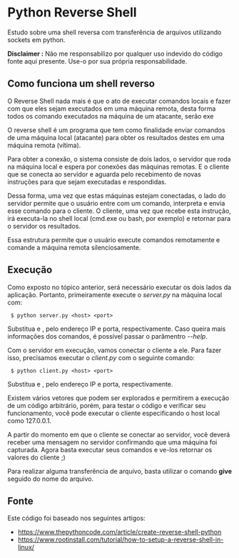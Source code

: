 # Python Reverse Shell

Estudo sobre uma shell reversa com transferência de arquivos utilizando sockets em python.

**Disclaimer :** Não me responsabilizo ​​por qualquer uso indevido do código fonte aqui presente. Use-o por sua própria responsabilidade.

## Como funciona um shell reverso

O Reverse Shell nada mais é que o ato de executar comandos locais e fazer com que eles sejam executados em uma máquina remota, desta forma todos os comando executados na máquina de um atacante, serão exe

O reverse shell é um programa que tem como finalidade enviar comandos de uma máquina local (atacante) para obter os resultados destes em uma máquina remota (vítima). 

Para obter a conexão, o sistema consiste de dois lados, o servidor que roda na máquina local e espera por conexões das máquinas remotas. E o cliente que se conecta ao servidor e aguarda pelo recebimento de novas instruções para que sejam executadas e respondidas.

Dessa forma, uma vez que estas máquinas estejam conectadas, o lado do servidor permite que o usuário entre com um comando, interpreta e envia esse comando para o cliente. O cliente, uma vez que recebe esta instrução, irá executa-la no shell local (cmd.exe ou bash, por exemplo) e retornar para o servidor os resultados. 

Essa estrutura permite que o usuário execute comandos remotamente e comande a máquina remota silenciosamente.

## Execução

Como exposto no tópico anterior, será necessário executar os dois lados da aplicação. Portanto, primeiramente execute o *server.py* na máquina local com:

```
 $ python server.py <host> <port>
```
Substitua *<host>* e *<port>*, pelo endereço IP e porta, respectivamente. Caso queira mais informações dos comandos, é possível passar o parâmentro *--help*.

Com o servidor em execução, vamos conectar o cliente a ele. Para fazer isso, precisamos executar o *client.py* com o seguinte comando:

```
 $ python client.py <host> <port>
```

Substitua *<host>* e *<port>*, pelo endereço IP e porta, respectivamente.

Existem vários vetores que podem ser explorados e permitirem a execução de um código arbitrário, porém, para testar o código e verificar seu funcionamento, você pode executar o cliente especificando o host local como 127.0.0.1.

A partir do momento em que o cliente se conectar ao servidor, você deverá receber uma mensagem no servidor confirmando que uma máquina foi capturada. Agora basta executar seus comandos e ve-los retornar os valores do cliente ;)

Para realizar alguma transferência de arquivo, basta utilizar o comando **give** seguido do nome do arquivo.

## Fonte

Este código foi baseado nos seguintes artigos:

- https://www.thepythoncode.com/article/create-reverse-shell-python
- https://www.rootinstall.com/tutorial/how-to-setup-a-reverse-shell-in-linux/
